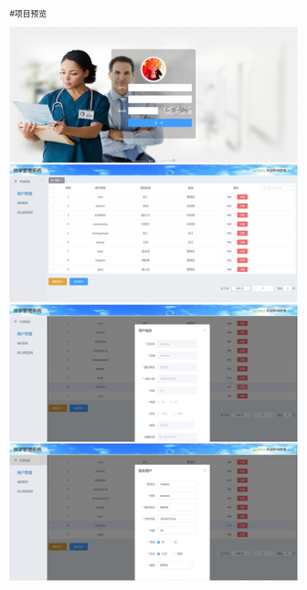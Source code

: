 #项目预览

<img src="./imgs/login.jpg" alt="" />
<img src="./imgs/user.jpg" alt="" />
<img src="./imgs/detail.jpg" alt="" />
<img src="./imgs/update.jpg" alt="" />